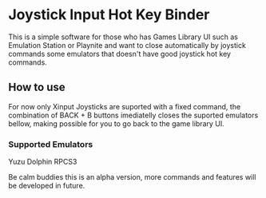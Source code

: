 # Joystick Input Hot Key Binder

This is a simple software for those who has Games Library UI such as Emulation Station or Playnite and want to close automatically by joystick commands 
some emulators that doesn't have good joystick hot key commands.

## How to use

For now only Xinput Joysticks are suported with a fixed command, the combination of BACK + B buttons imediatelly closes the suported emulators bellow, making possible for you to go back to the game library UI.

### Supported Emulators

Yuzu
Dolphin
RPCS3

Be calm buddies this is an alpha version, more commands and features will be developed in future.
